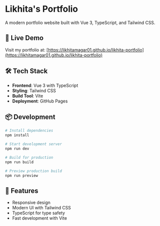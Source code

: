 # Likhita's Portfolio

A modern portfolio website built with Vue 3, TypeScript, and Tailwind CSS.

## 🚀 Live Demo

Visit my portfolio at: [https://likhitamagar01.github.io/likhita-portfolio](https://likhitamagar01.github.io/likhita-portfolio)

## 🛠️ Tech Stack

- **Frontend**: Vue 3 with TypeScript
- **Styling**: Tailwind CSS
- **Build Tool**: Vite
- **Deployment**: GitHub Pages

## 📦 Development

```bash
# Install dependencies
npm install

# Start development server
npm run dev

# Build for production
npm run build

# Preview production build
npm run preview
```

## 🎨 Features

- Responsive design
- Modern UI with Tailwind CSS
- TypeScript for type safety
- Fast development with Vite
